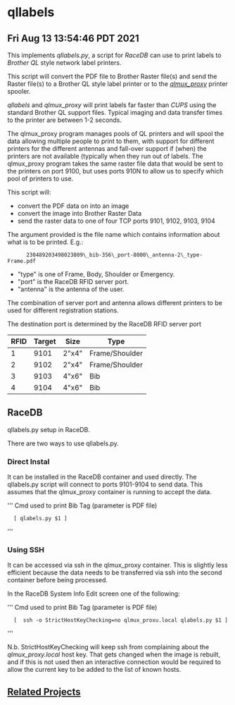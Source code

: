 # qllabels
## Fri Aug 13 13:54:46 PDT 2021

This implements *qllabels.py*, a script for *RaceDB* can use to print labels to
*Brother* *QL* style network label printers.

This script will convert the PDF file to Brother Raster file(s) and
send the Raster file(s) to a Brother QL style label printer or to
the [*qlmux\_proxy*](https://github.com/stuartlynne/qlmux_proxy) printer spooler.

*qllabels* and *qlmux_proxy* will print labels
far faster than *CUPS* using the standard Brother QL support files.
Typical imaging and data transfer times to the printer are between
1-2 seconds.

The qlmux\_proxy program manages pools of QL printers and will spool
the data allowing multiple people to print to them, with support
for different printers for the different antennas and fall-over
support if (when) the printers are not available (typically when
they run out of labels. The qlmux\_proxy program takes the same raster
file data that would be sent to the printers on port 9100, but
uses ports 910N to allow us to specify which pool of printers
to use.

This script will:

- convert the PDF data on <STDIN> into an image
- convert the image into Brother Raster Data
- send the raster data to one of four TCP ports 9101, 9102, 9103, 9104

The argument provided is the file name which contains information about what is to
be printed. E.g.:
```
      230489203498023809\_bib-356\_port-8000\_antenna-2\_type-Frame.pdf
```
- "type" is one of Frame, Body, Shoulder or Emergency.
- "port" is the RaceDB RFID server port.
- "antenna" is the antenna of the user.

The combination of server port and antenna allows different printers to
be used for different registration stations. 

The destination port is determined by the RaceDB RFID server port

| RFID | Target | Size | Type |
| -- | -- | -- | -- |
| 1 | 9101 | 2"x4" | Frame/Shoulder |
| 2 | 9102 | 2"x4" | Frame/Shoulder |
| 3 | 9103 | 4"x6" | Bib |
| 4 | 9104 | 4"x6" | Bib |


## RaceDB

qllabels.py setup in RaceDB.

There are two ways to use qllabels.py.

### Direct Instal
It can be installed in the RaceDB container and 
used directly. The qllabels.py script will connect to ports 9101-9104 to send data.
This assumes that the qlmux_proxy container is running to accept the data.

'''
  Cmd used to print Bib Tag (parameter is PDF file)

      [ qlabels.py $1 ]
'''

### Using SSH
It can be accessed via ssh in the qlmux_proxy container. This is slightly less efficient
because the data needs to be transferred via ssh into the second container before 
being processed.

In the RaceDB System Info Edit screen one of the following:

'''
  Cmd used to print Bib Tag (parameter is PDF file)

      [  ssh -o StrictHostKeyChecking=no qlmux_proxu.local qlabels.py $1 ]
'''

N.b. StrictHostKeyChecking will keep ssh from complaining about the *qlmux_proxy.local* host
key. That gets changed when the image is rebuilt, and if this is not used then an interactive
connection would be required to allow the current key to be added to the list of known hosts.


## [Related Projects](related.md)



